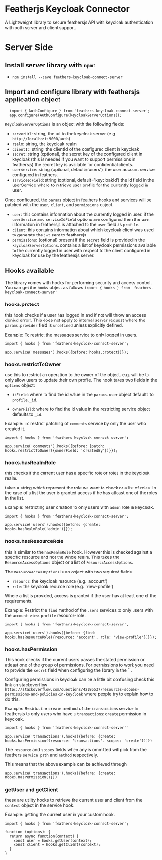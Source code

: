 # Featherjs Keycloak Connector

A Lightweight library to secure feathersjs API with keycloak authentication with both server and client support.

# Server Side

## Install server library with `npm`:
  - `npm install --save feathers-keycloak-connect-server`

## Import and configure library with feathersjs application object
```
  import { AuthConfigure } from 'feathers-keycloak-connect-server';
  app.configure(AuthConfigure(keycloakServerOptions));
```

`KeycloakServerOptions` is an object with the following fields:
  * `serverUrl`: string, the url to the keycloak server (e.g `http://localhost:9000/auth`)
  * `realm`: string, the keycloak realm
  * `clientId`: string, the clientId of the configured client in keycloak
  * `secret`: string (optional), the secret key of the configured client in keycloak (this is needed if you want to support permissions in feathersjs) the secret key is available for confidential clients.
  * `userService`: string (optional, default='users'), the user account service configured in feathers.
  * `serviceIdField`: string (optional, default='keycloakId') the id field in the userService where to retrieve user profile for the currently logged in user.

Once configured, the `params` object in feathers hooks and services will be patched with the `user`, `client`, and `permissions` object.
  * `user`: this contains information about the currently logged in user. if the `userService` and `serviceIdField` options are configured then the user information in feathersjs is attached to the `user` field as `profile`.
  * `client`: this contains information about which keycloak client was used to generate the `jwt` sent to feathersjs.
  * `permissions`: (optional) present if the `secret` field is provided in the `keycloakServerOptions`. contains a list of keycloak permissions available to the currently logged in user with respect to the client configured in keycloak for use by the feathersjs server.


## Hooks available
The library comes with hooks for performing security and access control.
You can get the `hooks` object as follows
  `import { hooks } from 'feathers-keycloak-connect-server'`

### hooks.protect
this hook checks if a user has logged in and if not will throw an access denied error!. This does not apply to internal server request where the `params.provider` field is `undefined` unless explicitly defined.

Example: To restrict the messages service to only logged in users.
```
import { hooks } from 'feathers-keycloak-connect-server';

app.service('messages').hooks({before: hooks.protect()});
```

### hooks.restrictToOwner
use this to restrict an operation to the owner of the object. e.g. will be to only allow users to update their own profile. The hook takes two fields in the `options` object:
* `idField`: where to find the id value in the `params.user` object defaults to `profile._id`.

* `ownerField`: where to find the id value in the restricting service object defaults to `_id`.

Example: To restrict patching of `comments` service by only the user who created it.
```
import { hooks } from 'feathers-keycloak-connect-server';

app.service('comments').hooks({before: {patch: hooks.restrictToOwner({ownerField: 'createdBy'})}});
```

### hooks.hasRealmRole
this checks if the current user has a specific role or roles in the keycloak realm.

takes a string which represent the role we want to check or a list of roles. In the case of a list the user is granted access if he has atleast one of the roles in the list.

Example: restricting user creation to only users with `admin` role in keycloak.
```
import { hooks } from 'feathers-keycloak-connect-server';

app.service('users').hooks({before: {create: hooks.hasRealmRole('admin')}});
```

### hooks.hasResourceRole
this is similar to the `hasRealmRole` hook. However this is checked against a specific resource and not the whole realm.
This takes the `ResourceAccessOptions` object or a list of `ResourceAccessOptions`.

The `ResourceAccessOptions` is an object with two required fields
* `resource`: the keycloak resource (e.g. 'account')
* `role`: the keycloak reource role (e.g. 'view-profile')

Where a list is provided, access is granted if the user has at least one of the requirements.

Example: Restrict the `find` method of the `users` services to only users with the `account:view-profile` resource-role.
```
import { hooks } from 'feathers-keycloak-connect-server';

app.service('users').hooks({before: {find: hooks.hasResourceRole({resource: 'account', role: 'view-profile'})}});
```

### hooks.hasPermission
This hook checks if the current users passes the stated permission or atleast one of the group of permissions. For permissions to work you need to provide the `secret` field when configuring the library in the ``.

Configuring permissions in keycloak can be a little bit confusing check this link on stackoverflow `https://stackoverflow.com/questions/42186537/resources-scopes-permissions-and-policies-in-keycloak` where people try to explain how to do this.

Example: Restrict the `create` method of the `transactions` service in feathersjs to only users who have a `transactions:create` permission in keycloak.
```
import { hooks } from 'feathers-keycloak-connect-server'`

app.service('transactions').hooks({before: {create: hooks.hasPermission({resource: 'transactions', scopes: 'create'})}})
```
The `resource` and `scopes` fields when any is ommitted will pick from the feathers `service path` and `method` respectively.

This means that the above example can be achieved through

`app.service('transactions').hooks({before: {create: hooks.hasPermission()}})`


### getUser and getClient
these are utility hooks to retrieve the current user and client from the `context` object in the service hook.

Example: getting the current user in your custom hook.
```
import { hooks } from 'feathers-keycloak-connect-server';

function (options): {
  return async function(context) {
    const user = hooks.getUser(context);
    const client = hooks.getClient(context);
  }
}
```